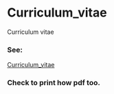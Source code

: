 # Curriculum_vitae
Curriculum vitae

### See:
[Curriculum_vitae](https://yasmin-pmolina.github.io/Curriculum_vitae/)

### Check to print how pdf too.
 
